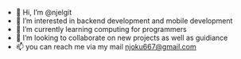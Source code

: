 - 👋 Hi, I’m @njelgit
- 👀 I’m interested in backend development and mobile development
- 🌱 I’m currently learning computing for programmers
- 💞️ I’m looking to collaborate on new projects as well as guidiance 
- 📫 you can reach me via my mail njoku667@gmail.com

<!---
njelgit/njelgit is a ✨ special ✨ repository because its `README.md` (this file) appears on your GitHub profile.
You can click the Preview link to take a look at your changes.
--->
